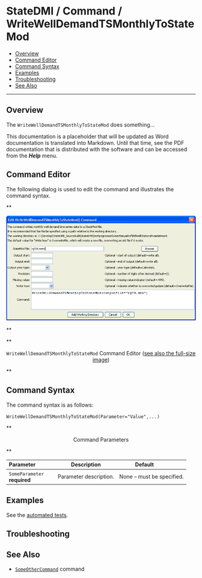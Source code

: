 # StateDMI / Command / WriteWellDemandTSMonthlyToStateMod #

* [Overview](#overview)
* [Command Editor](#command-editor)
* [Command Syntax](#command-syntax)
* [Examples](#examples)
* [Troubleshooting](#troubleshooting)
* [See Also](#see-also)

-------------------------

## Overview ##

The `WriteWellDemandTSMonthlyToStateMod` does something...

This documentation is a placeholder that will be updated as Word documentation is translated into Markdown.
Until that time, see the PDF documentation that is distributed with the software and can be accessed
from the ***Help*** menu.

## Command Editor ##

The following dialog is used to edit the command and illustrates the command syntax.

**<p style="text-align: center;">
![WriteWellDemandTSMonthlyToStateMod](WriteWellDemandTSMonthlyToStateMod.png)
</p>**

**<p style="text-align: center;">
`WriteWellDemandTSMonthlyToStateMod` Command Editor (<a href="../WriteWellDemandTSMonthlyToStateMod.png">see also the full-size image</a>)
</p>**

## Command Syntax ##

The command syntax is as follows:

```text
WriteWellDemandTSMonthlyToStateMod(Parameter="Value",...)
```
**<p style="text-align: center;">
Command Parameters
</p>**

| **Parameter**&nbsp;&nbsp;&nbsp;&nbsp;&nbsp;&nbsp;&nbsp;&nbsp;&nbsp;&nbsp;&nbsp;&nbsp; | **Description** | **Default**&nbsp;&nbsp;&nbsp;&nbsp;&nbsp;&nbsp;&nbsp;&nbsp;&nbsp;&nbsp; |
| --------------|-----------------|----------------- |
|`SomeParameter`<br>**required**|Parameter description.|None – must be specified.|

## Examples ##

See the [automated tests](https://github.com/OpenCDSS/cdss-app-statedmi-test/tree/master/test/regression/commands/WriteWellDemandTSMonthlyToStateMod).

## Troubleshooting ##

## See Also ##

* [`SomeOtherCommand`](../SomeOtherCommand/SomeOtherCommand) command
